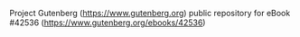 Project Gutenberg (https://www.gutenberg.org) public repository for eBook #42536 (https://www.gutenberg.org/ebooks/42536)
